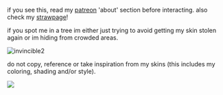 if you see this, read my [patreon](https://www.patreon.com/justdem4n/about) 'about' section before interacting. also check my [strawpage](https://justdem4n.straw.page)!

if you spot me in a tree im either just trying to avoid getting my skin stolen again or im hiding from crowded areas. 

![invincible2](https://github.com/user-attachments/assets/cb2f5a54-e564-4a19-b85e-2ba73de11733)

do not copy, reference or take inspiration from my skins (this includes my coloring, shading and/or style).

![](https://komarev.com/ghpvc/?username=justDem4n&color=60bac2&label=views&style=flat-square)
